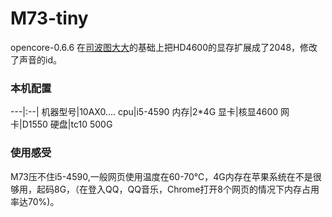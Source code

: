 # M73-tiny
opencore-0.6.6
在[司波图大大](https://www.bilibili.com/video/BV1ZK411J7SC?from=search&seid=12154782474010531287)的基础上把HD4600的显存扩展成了2048，修改了声音的id。
### 本机配置
---|:--|
机器型号|10AX0....
cpu|i5-4590
内存|2*4G
显卡|核显4600
网卡|D1550
硬盘|tc10 500G

### 使用感受
M73压不住i5-4590,一般网页使用温度在60-70℃，4G内存在苹果系统在不是很够用，起码8G，（在登入QQ，QQ音乐，Chrome打开8个网页的情况下内存占用率达70%)。



